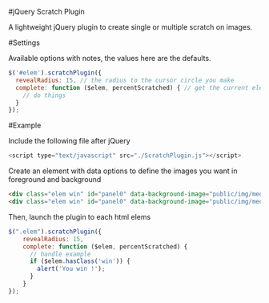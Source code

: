 #jQuery Scratch Plugin

A lightweight jQuery plugin to create single or multiple scratch on images.

#Settings

Available options with notes, the values here are the defaults.

```js
$('#elem').scratchPlugin({
  revealRadius: 15, // the radius to the cursor circle you make
  complete: function ($elem, percentScratched) { // get the current element and the percentage scratched
    // do things
  }
});
```

#Example

Include the following file after jQuery

```js
<script type="text/javascript" src="./ScratchPlugin.js"></script>
```

Create an element with data options to define the images you want in foreground and background

```html
<div class="elem win" id="panel0" data-background-image="public/img/medal.png" data-foreground-image="public/img/box.png"></div>
<div class="elem win" id="panel0" data-background-image="public/img/medal.png" data-foreground-image="public/img/box.png"></div>
```

Then, launch the plugin to each html elems

```js
$(".elem").scratchPlugin({
    revealRadius: 15,
    complete: function ($elem, percentScratched) {
      // handle example
      if ($elem.hasClass('win')) {
        alert('You win !');
      }
    }
});
```